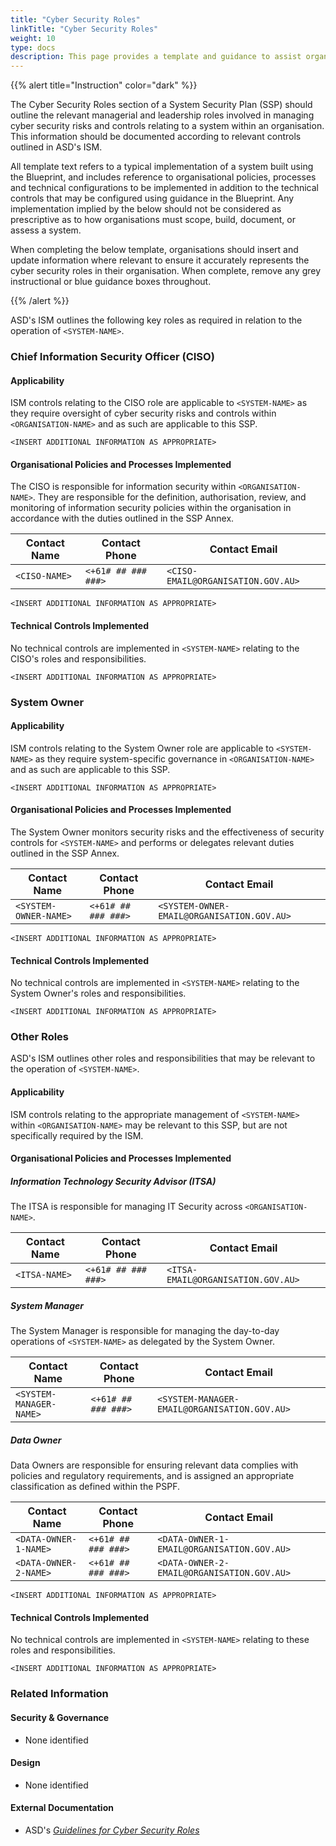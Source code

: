 ```yaml
---
title: "Cyber Security Roles"
linkTitle: "Cyber Security Roles"
weight: 10
type: docs
description: This page provides a template and guidance to assist organisations in documenting the cyber security roles associated with their system(s) built on ASD's Blueprint for Secure Cloud.
---
```


{{% alert title="Instruction" color="dark" %}}

The Cyber Security Roles section of a System Security Plan (SSP) should outline the relevant managerial and leadership roles involved in managing cyber security risks and controls relating to a system within an organisation. This information should be documented according to relevant controls outlined in ASD's ISM.

All template text refers to a typical implementation of a system built using the Blueprint, and includes reference to organisational policies, processes and technical configurations to be implemented in addition to the technical controls that may be configured using guidance in the Blueprint. Any implementation implied by the below should not be considered as prescriptive as to how organisations must scope, build, document, or assess a system.

When completing the below template, organisations should insert and update information where relevant to ensure it accurately represents the cyber security roles in their organisation. When complete, remove any grey instructional or blue guidance boxes throughout. 

{{% /alert %}}

ASD's ISM outlines the following key roles as required in relation to the operation of `<SYSTEM-NAME>`.

### Chief Information Security Officer (CISO)

#### Applicability

ISM controls relating to the CISO role are applicable to `<SYSTEM-NAME>` as they require oversight of cyber security risks and controls within `<ORGANISATION-NAME>` and as such are applicable to this SSP. 

`<INSERT ADDITIONAL INFORMATION AS APPROPRIATE>`

#### Organisational Policies and Processes Implemented

The CISO is responsible for information security within `<ORGANISATION-NAME>`. They are responsible for the definition, authorisation, review, and monitoring of information security policies within the organisation in accordance with the duties outlined in the SSP Annex.

| Contact Name   | Contact Phone        | Contact Email                      |
|----------------|----------------------|------------------------------------|
| `<CISO-NAME>`  | `<+61# ## ### ###>`  | `<CISO-EMAIL@ORGANISATION.GOV.AU>` |

`<INSERT ADDITIONAL INFORMATION AS APPROPRIATE>`

#### Technical Controls Implemented

No technical controls are implemented in `<SYSTEM-NAME>` relating to the CISO's roles and responsibilities.

`<INSERT ADDITIONAL INFORMATION AS APPROPRIATE>`

### System Owner

#### Applicability

ISM controls relating to the System Owner role are applicable to `<SYSTEM-NAME>` as they require system-specific governance in `<ORGANISATION-NAME>` and as such are applicable to this SSP.

`<INSERT ADDITIONAL INFORMATION AS APPROPRIATE>`

#### Organisational Policies and Processes Implemented

The System Owner monitors security risks and the effectiveness of security controls for `<SYSTEM-NAME>` and performs or delegates relevant duties outlined in the SSP Annex.

| Contact Name             | Contact Phone          | Contact Email                                |
|--------------------------|------------------------|----------------------------------------------|
| `<SYSTEM-OWNER-NAME>`    | `<+61# ## ### ###>`    | `<SYSTEM-OWNER-EMAIL@ORGANISATION.GOV.AU>`   |

`<INSERT ADDITIONAL INFORMATION AS APPROPRIATE>`

#### Technical Controls Implemented

No technical controls are implemented in `<SYSTEM-NAME>` relating to the System Owner's roles and responsibilities.

`<INSERT ADDITIONAL INFORMATION AS APPROPRIATE>`

### Other Roles

ASD's ISM outlines other roles and responsibilities that may be relevant to the operation of `<SYSTEM-NAME>`.

#### Applicability

ISM controls relating to the appropriate management of `<SYSTEM-NAME>` within `<ORGANISATION-NAME>` may be relevant to this SSP, but are not specifically required by the ISM.

#### Organisational Policies and Processes Implemented

##### Information Technology Security Advisor (ITSA)

The ITSA is responsible for managing IT Security across `<ORGANISATION-NAME>`.

| Contact Name   | Contact Phone          | Contact Email                      |
|----------------|------------------------|------------------------------------|
| `<ITSA-NAME>`  | `<+61# ## ### ###>`    | `<ITSA-EMAIL@ORGANISATION.GOV.AU>` |

##### System Manager

The System Manager is responsible for managing the day-to-day operations of `<SYSTEM-NAME>` as delegated by the System Owner.

| Contact Name | Contact Phone          | Contact Email                    |
|--------------|------------------------|----------------------------------|
| `<SYSTEM-MANAGER-NAME>`  | `<+61# ## ### ###>`    | `<SYSTEM-MANAGER-EMAIL@ORGANISATION.GOV.AU>` |

##### Data Owner

Data Owners are responsible for ensuring relevant data complies with policies and regulatory requirements, and is assigned an appropriate classification as defined within the PSPF.

| Contact Name  | Contact Phone       | Contact Email                     |
|---------------|---------------------|-----------------------------------|
| `<DATA-OWNER-1-NAME>`  | `<+61# ## ### ###>` | `<DATA-OWNER-1-EMAIL@ORGANISATION.GOV.AU>` |
| `<DATA-OWNER-2-NAME>`  | `<+61# ## ### ###>` | `<DATA-OWNER-2-EMAIL@ORGANISATION.GOV.AU>` |

`<INSERT ADDITIONAL INFORMATION AS APPROPRIATE>`

#### Technical Controls Implemented

No technical controls are implemented in `<SYSTEM-NAME>` relating to these roles and responsibilities.

`<INSERT ADDITIONAL INFORMATION AS APPROPRIATE>`

### Related Information

#### Security & Governance

* None identified

#### Design

* None identified

#### External Documentation

* ASD's [*Guidelines for Cyber Security Roles*](https://www.cyber.gov.au/resources-business-and-government/essential-cyber-security/ism/cyber-security-guidelines/guidelines-cyber-security-roles)